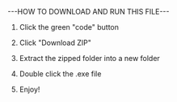 ---HOW TO DOWNLOAD AND RUN THIS FILE---

1. Click the green "code" button

2. Click "Download ZIP"

3. Extract the zipped folder into a new folder

4. Double click the .exe file

5. Enjoy!
